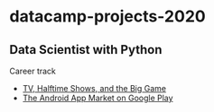 # datacamp-projects-2020

## Data Scientist with Python

Career track

* [TV, Halftime Shows, and the Big Game](TV%2C%20Halftime%20Shows%2C%20and%20the%20Big%20Game)
* [The Android App Market on Google Play](The%20Android%20App%20Market%20on%20Google%20Play)
